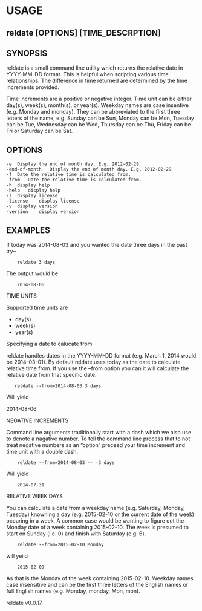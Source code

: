 
# USAGE

## reldate [OPTIONS] [TIME_DESCRPTION]

## SYNOPSIS

reldate is a small command line utility which returns the relative date in 
YYYY-MM-DD format. This is helpful when scripting various time 
relationships. The difference in time returned are determined by 
the time increments provided.

Time increments are a positive or negative integer. Time unit can be
either day(s), week(s), month(s), or year(s). Weekday names are
case insentive (e.g. Monday and monday). They can be abbreviated
to the first three letters of the name, e.g. Sunday can be Sun, Monday
can be Mon, Tuesday can be Tue, Wednesday can be Wed, Thursday can
be Thu, Friday can be Fri or Saturday can be Sat.

## OPTIONS

	-e	Display the end of month day. E.g. 2012-02-29
	-end-of-month	Display the end of month day. E.g. 2012-02-29
	-f	Date the relative time is calculated from.
	-from	Date the relative time is calculated from.
	-h	display help
	-help	display help
	-l	display license
	-license	display license
	-v	display version
	-version	display version

## EXAMPLES

If today was 2014-08-03 and you wanted the date three days in the past try–

```
    reldate 3 days
```

The output would be

```
    2014-08-06
```

TIME UNITS

Supported time units are

+ day(s)
+ week(s)
+ year(s)

Specifying a date to calucate from

reldate handles dates in the YYYY-MM-DD format (e.g. March 1, 2014 would be 
2014-03-01). By default reldate uses today as the date to calculate relative 
time from. If you use the –from option you can it will calculate the 
relative date from that specific date.

```
   reldate --from=2014-08-03 3 days
```

Will yield

2014-08-06

NEGATIVE INCREMENTS

Command line arguments traditionally start with a dash which we also use to 
denote a nagative number. To tell the command line process that to not treat 
negative numbers as an “option” preceed your time increment and time unit 
with a double dash.

```
    reldate --from=2014-08-03 -- -3 days
```

Will yield

```
    2014-07-31
```

RELATIVE WEEK DAYS

You can calculate a date from a weekday name (e.g. Saturday, Monday, Tuesday) 
knowning a day (e.g. 2015-02-10 or the current date of the week) occuring in 
a week. A common case would be wanting to figure out the Monday date of a week 
containing 2015-02-10. The week is presumed to start on Sunday (i.e. 0) and 
finish with Saturday (e.g. 6).

```
    reldate --from=2015-02-10 Monday
```

will yeild

```
    2015-02-09
```

As that is the Monday of the week containing 2015-02-10. Weekday names case 
insensitive and can be the first three letters of the English names or full 
English names (e.g. Monday, monday, Mon, mon).


reldate v0.0.17

